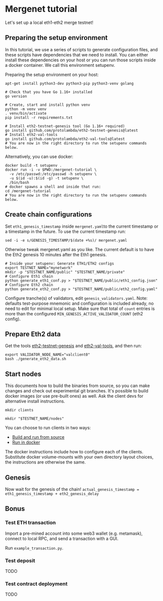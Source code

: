 # Mergenet tutorial

Let's set up a local eth1-eth2 merge testnet!

## Preparing the setup environment

In this tutorial, we use a series of scripts to generate configuration
files, and these scripts have dependencies that we need to
install. You can either install these dependencies on your host or you
can run those scripts inside a docker container. We call this
environment setupenv.

Preparing the setup environment on your host:
```shell
apt-get install python3-dev python3-pip python3-venv golang

# Check that you have Go 1.16+ installed
go version

# Create, start and install python venv
python -m venv venv 
. venv/bin/activate
pip install -r requirements.txt

# Install eth2-testnet-genesis tool (Go 1.16+ required)
go install github.com/protolambda/eth2-testnet-genesis@latest
# Install eth2-val-tools
go install github.com/protolambda/eth2-val-tools@latest
# You are now in the right directory to run the setupenv commands below.
```

Alternatively, you can use docker:
```shell
docker build -t setupenv .
docker run -i -v $PWD:/mergenet-tutorial \
  -v /etc/passwd:/etc/passwd -h setupenv \
  -u $(id -u):$(id -g) -t setupenv \
  /bin/bash
# docker spawns a shell and inside that run:
cd /mergenet-tutorial
# You are now in the right directory to run the setupenv commands below.
```

## Create chain configurations

Set `eth1_genesis_timestamp` inside `mergenet.yaml`to the current
timestamp or a timestamp in the future. To use the current timestamp
run:
```shell
sed -i -e s/GENESIS_TIMESTAMP/$(date +%s)/ mergenet.yaml
```

Otherwise tweak mergenet.yaml as you like. The current default is to
have the Eth2 genesis 10 minutes after the Eth1 genesis.

```shell
# Inside your setupenv: Generate ETH1/ETH2 configs
export TESTNET_NAME="mynetwork"
mkdir -p "$TESTNET_NAME/public" "$TESTNET_NAME/private"
# Configure Eth1 chain
python generate_eth1_conf.py > "$TESTNET_NAME/public/eth1_config.json"
# Configure Eth2 chain
python generate_eth2_conf.py > "$TESTNET_NAME/public/eth2_config.yaml"
```

Configure tranche(s) of validators, edit `genesis_validators.yaml`.
Note: defaults test-purpose mnemonic and configuration is included already, no need to edit for minimal local setup.
Make sure that total of `count` entries is more than the configured `MIN_GENESIS_ACTIVE_VALIDATOR_COUNT` (eth2 config).

## Prepare Eth2 data

Get the tools
[eth2-testnet-genesis](https://github.com/protolambda/eth2-testnet-genesis) and
[eth2-val-tools](https://github.com/protolambda/eth2-val-tools), and then run:

```shell
export VALIDATOR_NODE_NAME="valclient0"
bash ./generate_eth2_data.sh
```

## Start nodes

This documents how to build the binaries from source, so you can make changes and check out experimental git branches.
It's possible to build docker images (or use pre-built ones) as well. Ask the client devs for alternative install instructions.

```shell
mkdir clients

mkdir "$TESTNET_NAME/nodes"
```

You can choose to run clients in two ways:
- [Build and run from source](./from_source.md)
- [Run in docker](./from_docker.md)

The docker instructions include how to configure each of the clients. 
Substitute docker volume-mounts with your own directory layout choices, the instructions are otherwise the same. 

## Genesis

Now wait for the genesis of the chain!
`actual_genesis_timestamp = eth1_genesis_timestamp + eth2_genesis_delay`

## Bonus

### Test ETH transaction

Import a pre-mined account into some web3 wallet (e.g. metamask), connect to local RPC, and send a transaction with a GUI.

Run `example_transaction.py`.

### Test deposit

TODO

### Test contract deployment

TODO

